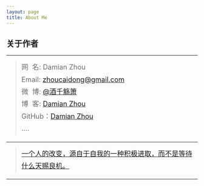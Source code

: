 ```yaml
---
layout: page
title: About Me
---
```

<style>
p {
    color: #6D6D6D;
    font-size: 18px;
    line-height: 1.5;
    letter-spacing: 2px;
    margin-top: -10px;
}
hr {
  margin-top: 0;
  margin-bottom: 25px;
}
blockquote p {
    line-height: 1.8;
    letter-spacing: 0px;
}
</style>


## 关于作者

<hr id="line"/>



> 网&nbsp;&nbsp;名: Damian Zhou  
> Email: <a href="mailto:zhoucaidong@gmail.com">zhoucaidong@gmail.com</a> <br>
> 微&nbsp;&nbsp;博: <a href="http://weibo.com/zhoucaidong">@酒千觞箫</a>  
> 博&nbsp;&nbsp;客: <a href="http://damianzhou.github.io/">Damian Zhou</a>  
> GitHub：[Damian Zhou](https://github.com/DamianZhou)  
> ....

---

> [一个人的改变，源自于自我的一种积极进取，而不是等待什么天赐良机。](/DamianBlog/)

---